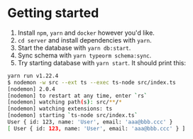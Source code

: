 # Getting started

1. Install `npm`, `yarn` and `docker` however you'd like.
2. `cd server` and install dependencies with `yarn`.
3. Start the database with `yarn db:start`.
4. Sync schema with `yarn typeorm schema:sync`.
5. Try starting database with `yarn start`. It should print this:

```bash
yarn run v1.22.4
$ nodemon -w src --ext ts --exec ts-node src/index.ts
[nodemon] 2.0.4
[nodemon] to restart at any time, enter `rs`
[nodemon] watching path(s): src/**/*
[nodemon] watching extensions: ts
[nodemon] starting `ts-node src/index.ts`
User { id: 123, name: 'User', email: 'aaa@bbb.ccc' }
[ User { id: 123, name: 'User', email: 'aaa@bbb.ccc' } ]
```